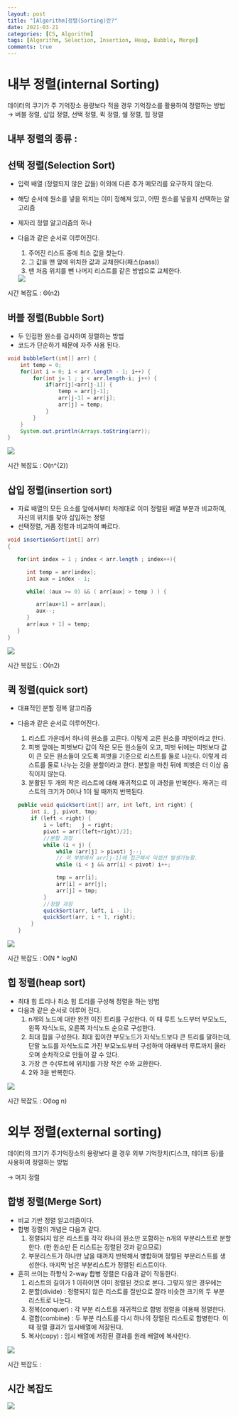 ```yaml
---
layout: post
title: "[Algorithm]정렬(Sorting)란?"
date: 2021-03-21
categories: [CS, Algorithm]
tags: [Algorithm, Selection, Insertion, Heap, Bubble, Merge]
comments: true
---
```


# 내부 정렬(internal Sorting)

데이터의 쿠기가 주 기억장소 용량보다 적을 경우 기억장소를 활용하여 정렬하는 방법
→ 버블 정렬, 삽입 정렬, 선택 정렬, 퀵 정렬, 쉘 정렬, 힙 정렬

## 내부 정렬의 종류 :
## 선택 정렬(Selection Sort)

- 입력 배열 (정렬되지 않은 값들) 이외에 다른 추가 메모리를 요구하지 않는다.
- 해당 순서에 원소를 넣을 위치는 이미 정해져 있고, 어떤 원소를 넣을지 선택하는 알고리즘
- 제자리 정렬 알고리즘의 하나
- 다음과 같은 순서로 이루어진다.
    1. 주어진 리스트 중에 최소 값을 찾는다. 
    2. 그 값을 맨 앞에 위치한 값과 교체한다(패스(pass))
    3. 맨 처음 위치를 뺀 나머지 리스트를 같은 방법으로 교체한다. 

    <img src="../assets/img/210321-selection.gif">

시간 복잡도 : Θ(n2)

## 버블 정렬(Bubble Sort)

- 두 인접한 원소를 검사하여 정렬하는 방법
- 코드가 단순하기 때문에 자주 사용 된다.

```java
void bubbleSort(int[] arr) {
    int temp = 0;
	for(int i = 0; i < arr.length - 1; i++) {
		for(int j= 1 ; j < arr.length-i; j++) {
			if(arr[j]<arr[j-1]) {
				temp = arr[j-1];
				arr[j-1] = arr[j];
				arr[j] = temp;
			}
		}
	}
	System.out.println(Arrays.toString(arr));
}
```

<img src="../assets/img/210321-bubble.gif">

시간 복잡도 : O(n^{2})

## 삽입 정렬(insertion sort)

- 자료 배열의 모든 요소를 앞에서부터 차례대로 이미 정렬된 배열 부분과 비교하여, 자신의 위치를 찾아 삽입하는 정렬
- 선택정렬, 거품 정렬과 비교하여 빠르다.

```java
void insertionSort(int[] arr)
{

   for(int index = 1 ; index < arr.length ; index++){

      int temp = arr[index];
      int aux = index - 1;

      while( (aux >= 0) && ( arr[aux] > temp ) ) {

         arr[aux+1] = arr[aux];
         aux--;
      }
      arr[aux + 1] = temp;
   }
}
```

<img src="../assets/img/210321-insertion.gif">

시간 복잡도 : О(n2)

## 퀵 정렬(quick sort)

- 대표적인 분할 정복 알고리즘
- 다음과 같은 순서로 이루어진다.
    1. 리스트 가운데서 하나의 원소를 고른다. 이렇게 고른 원소를 피벗이라고 한다. 
    2. 피벗 앞에는 피벗보다 값이 작은 모든 원소들이 오고, 피벗 뒤에는 피벗보다 값이 큰 모든 원소들이 오도록 피벗을 기준으로 리스트를 둘로 나눈다. 이렇게 리스트를 둘로 나누는 것을 분할이라고 한다. 분할을 마친 뒤에 피벗은 더 이상 움직이지 않는다. 
    3. 분활된 두 개의 작은 리스트에 대해 재귀적으로 이 과정을 반복한다. 재귀는 리스트의 크기가 0이나 1이 될 때까지 반복된다. 

    ```java
    public void quickSort(int[] arr, int left, int right) {
        int i, j, pivot, tmp;
        if (left < right) {
            i = left;   j = right;
            pivot = arr[(left+right)/2];
            //분할 과정
            while (i < j) {
                while (arr[j] > pivot) j--;
                // 이 부분에서 arr[j-1]에 접근해서 익셉션 발생가능함.
                while (i < j && arr[i] < pivot) i++;

                tmp = arr[i];
                arr[i] = arr[j];
                arr[j] = tmp;
            }
            //정렬 과정
            quickSort(arr, left, i - 1);
            quickSort(arr, i + 1, right);
        }
    }
    ```

<img src="../assets/img/210321-quick.gif">

시간 복잡도 : O(N * logN) 

## 힙 정렬(heap sort)

- 최대 힙 트리나 최소 힙 트리를 구성해 정렬을 하는 방법
- 다음과 같은 순서로 이루어 진다.
    1. n개의 노드에 대한 완전 이진 트리를 구성한다. 이 때 루트 노드부터 부모노드, 왼쪽 자식노드, 오른쪽 자식노드 순으로 구성한다. 
    2. 최대 힙을 구성한다. 최대 힙이란 부모노드가 자식노드보다 큰 트리를 말하는데, 단말 노드를 자식노드로 가진 부모노드부터 구성하며 아래부터 루트까지 올라오며 순차적으로 만들어 갈 수 있다. 
    3. 가장 큰 수(루트에 위치)를 가장 작은 수와 교환한다.
    4. 2와 3을 반복한다. 

<img src="../assets/img/210321-heap.gif">

시간 복잡도 : O(log n)

# 외부 정렬(external sorting)

데이터의 크기가 주기억장소의 용량보다 클 경우 외부 기억장치(디스크, 테이프 등)를 사용하여 정렬하는 방법 

→ 머지 정렬

## 합병 정렬(Merge Sort)

- 비교 기반 정렬 알고리즘이다.
- 합병 정렬의 개념은 다음과 같다.
    1. 정렬되지 않은 리스트를 각각 하나의 원소만 포함하는 n개의 부분리스트로 분할한다. (한 원소만 든 리스트는 정렬된 것과 같으므로)
    2. 부분리스트가 하나만 남을 때까지 반복해서 병합하며 정렬된 부분리스트를 생성한다. 마지막 남은 부분리스트가 정렬된 리스트이다.
- 흔히 쓰이는 하향식 2-way 합병 정렬은 다음과 같이 작동한다.
    1. 리스트의 길이가 1 이하이면 이미 정렬된 것으로 본다. 그렇지 않은 경우에는
    2. 분할(divide) : 정렬되지 않은 리스트를 절반으로 잘라 비슷한 크기의 두 부분 리스트로 나눈다.
    3. 정복(conquer) : 각 부분 리스트를 재귀적으로 합병 정렬을 이용해 정렬한다.
    4. 결합(combine) : 두 부분 리스트를 다시 하나의 정렬된 리스트로 합병한다. 이때 정렬 결과가 임시배열에 저장된다.
    5. 복사(copy) : 임시 배열에 저장된 결과를 원래 배열에 복사한다.

<img src="../assets/img/210321-merge.gif">

시간 복잡도 : 

## 시간 복잡도

<img src="../assets/img/210321-complexity.png">